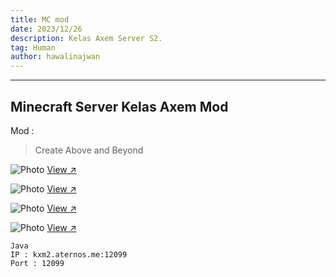 ```yaml
---
title: MC mod
date: 2023/12/26
description: Kelas Axem Server S2.
tag: Human
author: hawalinajwan
---
```

---
## Minecraft Server Kelas Axem Mod 

Mod : 
> Create Above and Beyond



<Image
  src="/images/mc1.jpg"
  alt="Photo"
  width={562}
  height={372}
  priority
  className="next-image"
  quality="50"
/>
 [View ↗](/images/mc1.jpg)
 
 <Image
  src="/images/mc2.jpg"
  alt="Photo"
  width={562}
  height={372}
  priority
  className="next-image"
  quality="50"
/>
 [View ↗](/images/mc2.jpg)
 
 <Image
  src="/images/mc3.jpg"
  alt="Photo"
  width={562}
  height={372}
  priority
  className="next-image"
  quality="50"
/>
 [View ↗](/images/mc3.jpg)
 
 <Image
  src="/images/mc4.jpg"
  alt="Photo"
  width={562}
  height={372}
  priority
  className="next-image"
  quality="50"
/>
 [View ↗](/images/mc4.jpg)
 
 ```
 Java
 IP : kxm2.aternos.me:12099
 Port : 12099
 ```